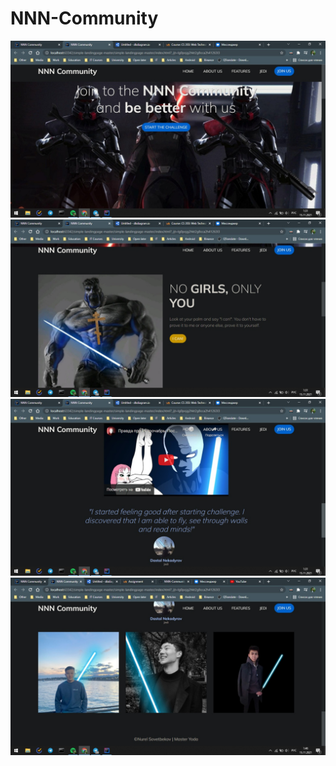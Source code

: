 # NNN-Community

![](nnncommunity/img/a1.jpg)
![](nnncommunity/img/a2.jpg)
![](nnncommunity/img/a3.jpg)
![](nnncommunity/img/a4.jpg)
